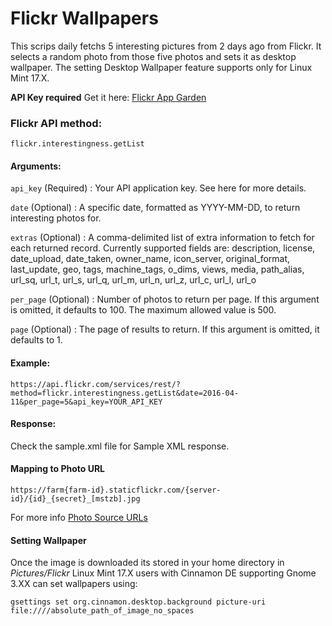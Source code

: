 # Flickr Wallpapers
This scrips daily fetchs 5 interesting pictures from 2 days ago from Flickr. It selects a random photo from those five photos and sets it as desktop wallpaper.
The setting Desktop Wallpaper feature supports only for Linux Mint 17.X.

**API Key required** Get it here: [Flickr App Garden](https://www.flickr.com/services/apps/create/)

### Flickr API method:
`flickr.interestingness.getList`
#### Arguments:
`api_key` (Required) : Your API application key. See here for more details.

`date` (Optional) : A specific date, formatted as YYYY-MM-DD, to return interesting photos for.

`extras` (Optional) : A comma-delimited list of extra information to fetch for each returned record. Currently supported fields are: description, license, date_upload, date_taken, owner_name, icon_server, original_format, last_update, geo, tags, machine_tags, o_dims, views, media, path_alias, url_sq, url_t, url_s, url_q, url_m, url_n, url_z, url_c, url_l, url_o

`per_page` (Optional) : Number of photos to return per page. If this argument is omitted, it defaults to 100. The maximum allowed value is 500.

`page` (Optional) : The page of results to return. If this argument is omitted, it defaults to 1.
#### Example:
`https://api.flickr.com/services/rest/?method=flickr.interestingness.getList&date=2016-04-11&per_page=5&api_key=YOUR_API_KEY`

#### Response:
Check the sample.xml file for Sample XML response.

#### Mapping to Photo URL

`https://farm{farm-id}.staticflickr.com/{server-id}/{id}_{secret}_[mstzb].jpg`

For more info [Photo Source URLs](https://www.flickr.com/services/api/misc.urls.html)

#### Setting Wallpaper
Once the image is downloaded its stored in your home directory in *Pictures/Flickr*
Linux Mint 17.X users with Cinnamon DE supporting Gnome 3.XX can set wallpapers using:

`gsettings set org.cinnamon.desktop.background picture-uri  file:////absolute_path_of_image_no_spaces`
